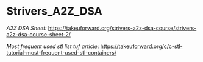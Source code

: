 # Strivers_A2Z_DSA
*A2Z DSA Sheet:*
https://takeuforward.org/strivers-a2z-dsa-course/strivers-a2z-dsa-course-sheet-2/

*Most frequent used stl list tuf article*:
https://takeuforward.org/c/c-stl-tutorial-most-frequent-used-stl-containers/
